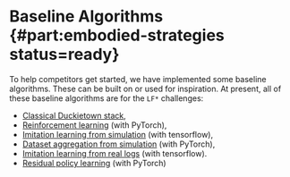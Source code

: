 # Baseline Algorithms   {#part:embodied-strategies status=ready}

To help competitors get started, we have implemented some baseline algorithms. These can be built on or used for inspiration. At present, all of these baseline algorithms are for the `LF*` challenges:

 - [Classical Duckietown stack](#ros-baseline),
 - [Reinforcement learning](#embodied_rl) (with PyTorch),
 - [Imitation learning from simulation](#embodied_il_sim) (with tensorflow),
 - [Dataset aggregation from simulation](#embodied_il_sim_dagger) (with PyTorch),
 - [Imitation learning from real logs](#embodied_il_logs) (with tensorflow).
 - [Residual policy learning](#embodied_rpl) (with PyTorch)

